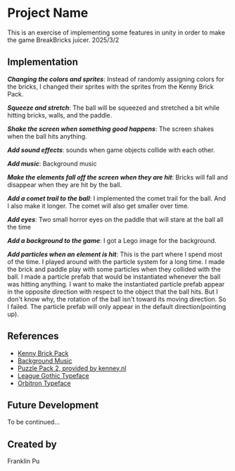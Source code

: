 # Project Name
This is an exercise of implementing some features in unity in order to make the game BreakBricks juicer.
2025/3/2

## Implementation
**_Changing the colors and sprites_**: Instead of randomly assigning colors for the bricks, I changed their sprites with the sprites from the Kenny Brick Pack.

**_Squeeze and stretch_**: The ball will be squeezed and stretched a bit while hitting bricks, walls, and the paddle.

**_Shake the screen when something good happens_**: The screen shakes when the ball hits anything.

**_Add sound effects_**: sounds when game objects collide with each other.

**_Add music_**: Background music

**_Make the elements fall off the screen when they are hit_**: Bricks will fall and disappear when they are hit by the ball.

**_Add a comet trail to the ball_**: I implemented the comet trail for the ball. And I also make it longer. The comet will also get smaller over time.

**_Add eyes_**: Two small horror eyes on the paddle that will stare at the ball all the time

**_Add a background to the game_**: I got a Lego image for the background.

**_Add particles when an element is hit_**: This is the part where I spend most of the time. I played around with the particle system for a long time. I made the brick and paddle play with some particles when they collided with the ball. I made a particle prefab that would be instantiated whenever the ball was hitting anything. I want to make the instantiated particle prefab appear in the opposite direction with respect to the object that the ball hits. But I don't know why, the rotation of the ball isn't toward its moving direction. So I failed. The particle prefab will only appear in the default direction(pointing up). 

## References
 * [Kenny Brick Pack](https://kenney.nl/assets/brick-pack)
 * [Background Music](https://nebula-audio.itch.io/free-sf-electronic-music-pixel-perfect/comments)
 * [Puzzle Pack 2, provided by kenney.nl](https://kenney.nl/assets/puzzle-pack-2)
 * [League Gothic Typeface](https://www.theleagueofmoveabletype.com/league-gothic)
 * [Orbitron Typeface](https://www.theleagueofmoveabletype.com/orbitron)

## Future Development
To be continued...

## Created by
Franklin Pu
